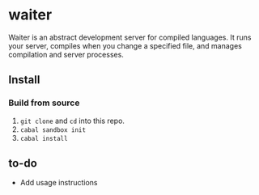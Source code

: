 # waiter

Waiter is an abstract development server for compiled languages. It runs
your server, compiles when you change a specified file, and manages
compilation and server processes.

## Install

### Build from source

1. `git clone` and `cd` into this repo.
2. `cabal sandbox init`
3. `cabal install`

## to-do
* Add usage instructions
